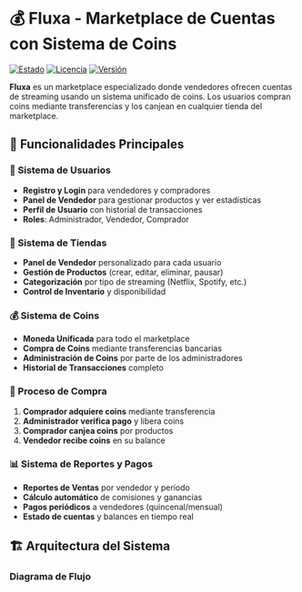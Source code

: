 # 💰 Fluxa - Marketplace de Cuentas con Sistema de Coins

[![Estado](https://img.shields.io/badge/Estado-Desarrollo_Activo-brightgreen)]()
[![Licencia](https://img.shields.io/badge/Licencia-MIT-blue)]()
[![Versión](https://img.shields.io/badge/Versión-1.0.0-orange)]()

**Fluxa** es un marketplace especializado donde vendedores ofrecen cuentas de streaming usando un sistema unificado de coins. Los usuarios compran coins mediante transferencias y los canjean en cualquier tienda del marketplace.

## 🎯 Funcionalidades Principales

### 👥 Sistema de Usuarios
- **Registro y Login** para vendedores y compradores
- **Panel de Vendedor** para gestionar productos y ver estadísticas
- **Perfil de Usuario** con historial de transacciones
- **Roles**: Administrador, Vendedor, Comprador

### 🏪 Sistema de Tiendas
- **Panel de Vendedor** personalizado para cada usuario
- **Gestión de Productos** (crear, editar, eliminar, pausar)
- **Categorización** por tipo de streaming (Netflix, Spotify, etc.)
- **Control de Inventario** y disponibilidad

### 💰 Sistema de Coins
- **Moneda Unificada** para todo el marketplace
- **Compra de Coins** mediante transferencias bancarias
- **Administración de Coins** por parte de los administradores
- **Historial de Transacciones** completo

### 🛒 Proceso de Compra
1. **Comprador adquiere coins** mediante transferencia
2. **Administrador verifica pago** y libera coins
3. **Comprador canjea coins** por productos
4. **Vendedor recibe coins** en su balance

### 📊 Sistema de Reportes y Pagos
- **Reportes de Ventas** por vendedor y período
- **Cálculo automático** de comisiones y ganancias
- **Pagos periódicos** a vendedores (quincenal/mensual)
- **Estado de cuentas** y balances en tiempo real

## 🏗️ Arquitectura del Sistema

### Diagrama de Flujo